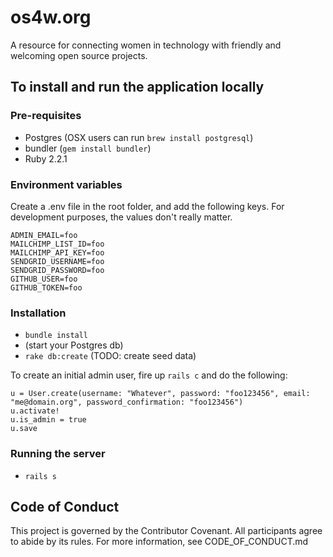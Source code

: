 os4w.org
======================

A resource for connecting women in technology with friendly and welcoming open
source projects.

## To install and run the application locally

### Pre-requisites

- Postgres (OSX users can run `brew install postgresql`)
- bundler (`gem install bundler`)
- Ruby 2.2.1

### Environment variables

Create a .env file in the root folder, and add the following keys. For development purposes,
the values don't really matter.

    ADMIN_EMAIL=foo
    MAILCHIMP_LIST_ID=foo
    MAILCHIMP_API_KEY=foo
    SENDGRID_USERNAME=foo
    SENDGRID_PASSWORD=foo
    GITHUB_USER=foo
    GITHUB_TOKEN=foo

### Installation

- `bundle install`
- (start your Postgres db)
- `rake db:create` (TODO: create seed data)

To create an initial admin user, fire up `rails c` and do the following:

    u = User.create(username: "Whatever", password: "foo123456", email: "me@domain.org", password_confirmation: "foo123456")
    u.activate!
    u.is_admin = true
    u.save

### Running the server

- `rails s`


## Code of Conduct
This project is governed by the Contributor Covenant. All participants agree to
abide by its rules. For more information, see CODE_OF_CONDUCT.md
